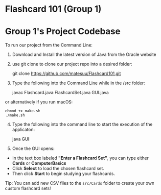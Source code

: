 # Flashcard 101 (Group 1)
# Group 1's Project Codebase


To run our project from the Command Line:

1. Download and Install the latest version of Java from the Oracle website

2. use git clone to clone our project repo into a desired folder:

    git clone https://github.com/matesuu/Flashcard101.git

3. Type the following into the Command Line while in the /src folder:

    javac Flashcard.java FlashcardSet.java GUI.java

or alternatively if you run macOS:

    chmod +x make.sh
    ./make.sh


4. Type the following into the command line to start the execution of the applicaton:

    java GUI

5. Once the GUI opens:
- In the text box labeled **"Enter a Flashcard Set"**, you can type either **Cards** or **ComputerBasics**
- Click **Select** to load the chosen flashcard set.
- Then click **Start** to begin studying your flashcards.

Tip: You can add new CSV files to the `src/Cards` folder to create your own custom flashcard sets!
